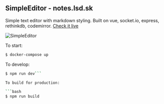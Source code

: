 ## SimpleEditor - notes.lsd.sk

Simple text editor with markdown styling. Built on vue, socket.io, express, rethinkdb, codemirror.
[Check it live](https://notes.lsd.sk)

![SimpleEditor](https://dl.dropboxusercontent.com/u/142519/notes_lsd_sk_short.gif)

To start:

```bash
$ docker-compose up
```

To develop:

```bash
$ npm run dev```

To build for production:

```bash
$ npm run build
```

